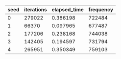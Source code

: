 | seed | iterations | elapsed_time | frequency | 
| ---- | ---- | ---- | ---- | 
|0|279022|0.386198|722484| 
|1|66370|0.097965|677487| 
|2|177206|0.238168|744038| 
|3|142405|0.194597|731794| 
|4|265951|0.350349|759103| 
